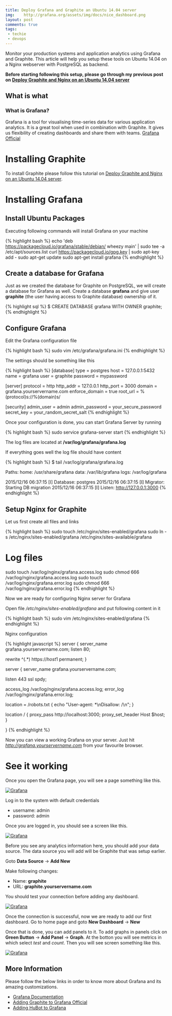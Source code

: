 ```yaml
---
title: Deploy Grafana and Graphite an Ubuntu 14.04 server
img:    http://grafana.org/assets/img/docs/nice_dashboard.png
layout: post
comments: true
tags:
 - techie
 - devops
---
```


Monitor your production systems and application analytics using Grafana and Graphite. This article will help you setup these tools on Ubuntu 14.04 on a Nginx webserver with PostgreSQL as backend.

**Before starting following this setup, please go through my previous post on [Deploy Graphite and Nginx on an Ubuntu 14.04 server](http://arpitbbhayani.github.io/graphite.html)**

## What is what

### What is Grafana?
Grafana is a tool for visualising time-series data for various application analytics. It is a great tool when used in combination with Graphite. It gives us flexibility of creating dashboards and share them with teams.
[Grafana Official](http://grafana.org/)


# Installing Graphite

To install Graphite please follow this tutorial on [Deploy Graphite and Nginx on an Ubuntu 14.04 server](arpitbbhayani.github.io/graphite.html).


# Installing Grafana

## Install Ubuntu Packages

Executing following commands will install Grafana on your machine

{% highlight bash %}
echo 'deb https://packagecloud.io/grafana/stable/debian/ wheezy main' |  sudo tee -a /etc/apt/sources.list
curl https://packagecloud.io/gpg.key | sudo apt-key add -
sudo apt-get update
sudo apt-get install grafana
{% endhighlight %}


## Create a database for Grafana

Just as we created the database for Graphite on PostgreSQL, we will create a database for Grafana as well. Create a database **grafana** and give user **graphite** (the user having access to Graphite database) ownership of it.

{% highlight sql %}
$ CREATE DATABASE grafana WITH OWNER graphite;
{% endhighlight %}

## Configure Grafana

Edit the Grafana configuration file

{% highlight bash %}
sudo vim /etc/grafana/grafana.ini
{% endhighlight %}

The settings should be something like this

{% highlight bash %}
[database]
type = postgres
host = 127.0.0.1:5432
name = grafana
user = graphite
password = mypassword

[server]
protocol = http
http_addr = 127.0.0.1
http_port = 3000
domain = grafana.yourservername.com
enforce_domain = true
root_url = %(protocol)s://%(domain)s/

[security]
admin_user = admin
admin_password = your_secure_password
secret_key = your_random_secret_salt
{% endhighlight %}

Once your configuration is done, you can start Grafana Server by running

{% highlight bash %}
sudo service grafana-server start
{% endhighlight %}

The log files are located at **/var/log/grafana/grafana.log**

If everything goes well the log file should have content

{% highlight bash %}
$ tail /var/log/grafana/grafana.log

[0]: default.paths.data=/var/lib/grafana
[1]: default.paths.logs=/var/log/grafana
Paths:
  home: /usr/share/grafana
  data: /var/lib/grafana
  logs: /var/log/grafana

2015/12/16 06:37:15 [I] Database: postgres
2015/12/16 06:37:15 [I] Migrator: Starting DB migration
2015/12/16 06:37:15 [I] Listen: http://127.0.0.1:3000
{% endhighlight %}


## Setup Nginx for Graphite

Let us first create all files and links

{% highlight bash %}
sudo touch /etc/nginx/sites-enabled/grafana
sudo ln -s /etc/nginx/sites-enabled/grafana /etc/nginx/sites-available/grafana

# Log files
sudo touch /var/log/nginx/grafana.access.log
sudo chmod 666 /var/log/nginx/grafana.access.log
sudo touch /var/log/nginx/grafana.error.log
sudo chmod 666 /var/log/nginx/grafana.error.log
{% endhighlight %}

Now we are ready for configuring Nginx server for Grafana

Open file */etc/nginx/sites-enabled/grafana* and put following content in it

{% highlight bash %}
sudo vim /etc/nginx/sites-enabled/grafana
{% endhighlight %}

Nginx configuration

{% highlight javascript %}
server {
  server_name grafana.yourservername.com;
  listen 80;

  rewrite ^(.*) https://$host$1 permanent;
}


server {
  server_name grafana.yourservername.com;


  listen 443 ssl spdy;


  access_log /var/log/nginx/grafana.access.log;
  error_log  /var/log/nginx/grafana.error.log;


  location = /robots.txt {
    echo "User-agent: *\nDisallow: /\n";
  }

  location / {
    proxy_pass         http://localhost:3000;
    proxy_set_header   Host $host;
  }

}
{% endhighlight %}

Now you can view a working Grafana on your server. Just hit *http://grafana.yourservername.com* from your favourite browser.


# See it working

Once you open the Grafana page, you will see a page something like this.

<a href='/static/images/grafana1.png'>
<img class="ui large centered image" src='/static/images/grafana1.png' alt='Grafana'/>
</a>

Log in to the system with default credentials

* username: admin
* password: admin

Once you are logged in, you should see a screen like this.

<a href='/static/images/grafana2.png'>
<img class="ui large centered image" src='/static/images/grafana2.png' alt='Grafana'/>
</a>

Before you see any analytics information here, you should add your data source. The data source you will add will be Graphite that was setup earlier.

Goto **Data Source** -> **Add New**

Make following changes:

* Name: **graphite**
* URL: **graphite.yourservername.com**

You should test your connection before adding any dashboard.

<a href='/static/images/grafana3.png'>
<img class="ui large centered image" src='/static/images/grafana3.png' alt='Grafana'/>
</a>

Once the connection is successful, now we are ready to add our first dashboard. Go to home page and goto **New Dashboard** -> **New**

Once that is done, you can add panels to it. To add graphs in panels click on **Green Button** -> **Add Panel** -> **Graph**. At the botton you will see metrics in which select *test* and *count*. Then you will see screen something like this.

<a href='/static/images/grafana4.png'>
<img class="ui large centered image" src='/static/images/grafana4.png' alt='Grafana'/>
</a>

## More Information
Please follow the below links in order to know more about Grafana and its amazing customizations.

* [Grafana Documentation](http://docs.grafana.org/)
* [Adding Graphite to Grafana Official](http://docs.grafana.org/datasources/graphite/)
* [Adding HuBot to Grafana](http://docs.grafana.org/tutorials/hubot_howto/)
